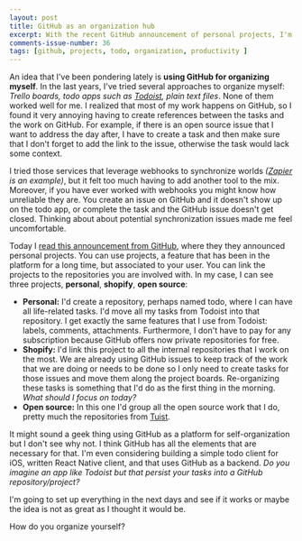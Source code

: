 ```yaml
---
layout: post
title: GitHub as an organization hub
excerpt: With the recent GitHub announcement of personal projects, I'm considering using GitHub as a todo platform where I can not only keep track of work-related tasks, but also personal ones. In this brief blog post I talk about how I used to organize myself, and why I think GitHub projects might suit my needs well.
comments-issue-number: 36
tags: [github, projects, todo, organization, productivity ]
---
```


An idea that I've been pondering lately is **using GitHub for organizing myself**. In the last years, I've tried several approaches to organize myself: *Trello boards, todo apps such as [Todoist](https://todoist.com), plain text files*. None of them worked well for me. I realized that most of my work happens on GitHub, so I found it very annoying having to create references between the tasks and the work on GitHub. For example, if there is an open source issue that I want to address the day after, I have to create a task and then make sure that I don't forget to add the link to the issue, otherwise the task would lack some context.

I tried those services that leverage webhooks to synchronize worlds *([Zapier](https://zapier.com) is an example)*, but it felt too much having to add another tool to the mix. Moreover, if you have ever worked with webhooks you might know how unreliable they are. You create an issue on GitHub and it doesn't show up on the todo app, or complete the task and the GitHub issue doesn't get closed. Thinking about about potential synchronization issues made me feel uncomfortable.

Today I [read this announcement from GitHub](https://github.blog/2019-02-07-user-owned-projects-your-personal-workspace/), where they they announced personal projects. You can use projects, a feature that has been in the platform for a long time, but associated to your user. You can link the projects to the repositories you are involved with. In my case, I can see three projects, **personal**, **shopify**, **open source**:

- **Personal:** I'd create a repository, perhaps named todo, where I can have all life-related tasks. I'd move all my tasks from Todoist into that repository. I get exactly the same features that I use from Todoist: labels, comments, attachments. Furthermore, I don't have to pay for any subscription because GitHub offers now private repositories for free.
- **Shopify:** I'd link this project to all the internal repositories that I work on the most. We are already using GitHub issues to keep track of the work that we are doing or needs to be done so I only need to create tasks for those issues and move them along the project boards. Re-organizing these tasks is something that I'd do as the first thing in the morning. *What should I focus on today?*
- **Open source:** In this one I'd group all the open source work that I do, pretty much the repositories from [Tuist](https://github.com/tuist).

It might sound a geek thing using GitHub as a platform for self-organization but I don't see why not. I think GitHub has all the elements that are necessary for that. I'm even considering building a simple todo client for iOS, written React Native client, and that uses GitHub as a backend. *Do you imagine an app like Todoist but that persist your tasks into a GitHub repository/project?*

I'm going to set up everything in the next days and see if it works or maybe the idea is not as great as I thought it would be.

How do you organize yourself?


